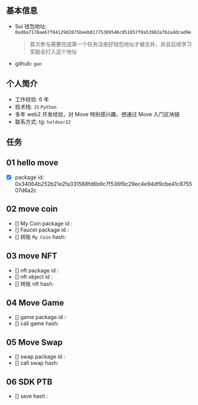 ## 基本信息

- Sui 钱包地址: `0xd8a7170ae67f84129d2875beeb01775389546c051057f0a53982afb2addcad9e`
  > 首次参与需要完成第一个任务注册好钱包地址才被合并，并且后续学习奖励会打入这个地址
- github: `gan`

## 个人简介

- 工作经验: 6 年
- 技术栈: `JS` `Python`
- 多年 web2 开发经验，对 Move 特别感兴趣，想通过 Move 入门区块链
- 联系方式: tg: `holdoor22`

## 任务

## 01 hello move

- [x] package id: 0x34064b252b21e2fa331588fd6b9c7f536f9c29ec4e94df9cbe41c875507d6a2c 

## 02 move coin

- [] My Coin package id :
- [] Faucet package id :
- [] 转账 `My Coin` hash:

## 03 move NFT

- [] nft package id :
- [] nft object id :
- [] 转账 nft hash:

## 04 Move Game

- [] game package id :
- [] call game hash:

## 05 Move Swap

- [] swap package id :
- [] call swap hash:

## 06 SDK PTB

- [] save hash :
